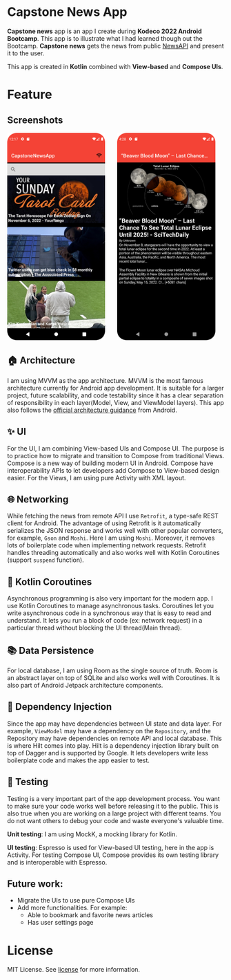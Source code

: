 # Capstone News App

**Capstone news** app is an app I create during **Kodeco 2022 Android Bootcamp**. This app is to illustrate what I had learned though out the Bootcamp. **Capstone news** gets the news from public [NewsAPI](https://newsapi.org/) and present it to the user.

This app is created in **Kotlin** combined with **View-based** and **Compose UIs**.

# Feature

## Screenshots

<img src="/images/screenshots/screenshot_1.png" alt="Screen shot of Capstone News App" height="480"/><img src="/images/screenshots/screenshot_3.png" alt="Screen shot of Capstone News App" height="480" style="margin-left: 2em;"/>

## 🏠 Architecture

I am using MVVM as the app architecture. MVVM is the most famous architecture currently for Android app development. It is suitable for a larger project, future scalability, and code testability since it has a clear separation of responsibility in each layer(Model, View, and ViewModel layers). This app also follows the [official architecture guidance](https://developer.android.com/topic/architecture) from Android.

## ✨ UI

For the UI, I am combining View-based UIs and Compose UI. The purpose is to practice how to migrate and transition to Compose from traditional Views. Compose is a new way of building modern UI in Android. Compose have interoperability APIs to let developers add Compose to View-based design easier. For the Views, I am using pure Activity with XML layout.

## 🌐 Networking

While fetching the news from remote API I use `Retrofit`, a type-safe REST client for Android. The advantage of using Retrofit is it automatically serializes the JSON response and works well with other popular converters, for example, `Gson` and `Moshi`. Here I am using `Moshi`. Moreover, it removes lots of boilerplate code when implementing network requests. Retrofit handles threading automatically and also works well with Kotlin Coroutines (support `suspend` function).

## 🎠 Kotlin Coroutines

Asynchronous programming is also very important for the modern app. I use Kotlin Coroutines to manage asynchronous tasks. Coroutines let you write asynchronous code in a synchronous way that is easy to read and understand. It lets you run a block of code (ex: network request) in a particular thread without blocking the UI thread(Main thread).

## 📚 Data Persistence

For local database, I am using Room as the single source of truth. Room is an abstract layer on top of SQLite and also works well with Coroutines. It is also part of Android Jetpack architecture components.

## 💉 Dependency Injection

Since the app may have dependencies between UI state and data layer. For example, `ViewModel` may have a dependency on the `Repository`, and the Repository may have dependencies on remote API and local database. This is where Hilt comes into play. Hilt is a dependency injection library built on top of Dagger and is supported by Google. It lets developers write less boilerplate code and makes the app easier to test.

## 🧪 Testing

Testing is a very important part of the app development process. You want to make sure your code works well before releasing it to the public. This is also true when you are working on a large project with different teams. You do not want others to debug your code and waste everyone's valuable time.

**Unit testing**: I am using MockK, a mocking library for Kotlin.

**UI testing**: Espresso is used for View-based UI testing, here in the app is Activity. For testing Compose UI, Compose provides its own testing library and is interoperable with Espresso.

## Future work:

- Migrate the UIs to use pure Compose UIs
- Add more functionalities. For example:
  - Able to bookmark and favorite news articles
  - Has user settings page

# License

MIT License. See [license](LICENSE) for more information.
